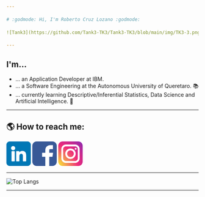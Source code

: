 ```yaml
---

# :godmode: Hi, I'm Roberto Cruz Lozano :godmode:

![Tank3](https://github.com/Tank3-TK3/Tank3-TK3/blob/main/img/TK3-3.png)

---
```


## I'm...
  - ... an Application Developer at IBM.
  - ... a Software Engineering at the Autonomous University of Queretaro. :books:
  - ... currently learning Descriptive/Inferential Statistics, Data Science and Artificial Intelligence. :robot:

---

## :earth_americas: How to reach me:

[![LinkedIn](https://github.com/Tank3-TK3/Tank3-TK3/blob/main/img/linkedin.png)](https://www.linkedin.com/)
[![Facebook](https://github.com/Tank3-TK3/Tank3-TK3/blob/main/img/facebook.png)](https://www.facebook.com/)
[![Instagram](https://github.com/Tank3-TK3/Tank3-TK3/blob/main/img/instagram.png)](https://www.instagram.com/)

---

![Top Langs](https://github-readme-stats.vercel.app/api/top-langs/?username=Tank3-TK3&layout=compact&theme=chartreuse-dark&langs_count=5&hide=java,html,javascript,processing,jupyter%20notebook,matlab)

---
